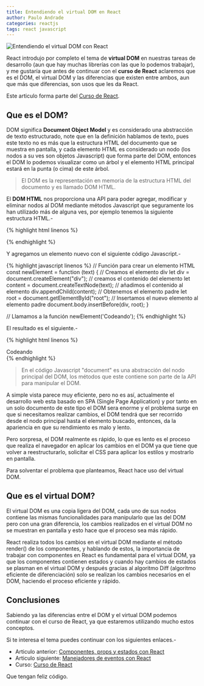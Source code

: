 ```yaml
---
title: Entendiendo el virtual DOM en React
author: Paulo Andrade
categories: reactjs
tags: react javascript
---
```


![Entendiendo el virtual DOM con React](http://blog.codeando.org/img/react.jpg)

React introdujo por completo el tema de **virtual DOM** en nuestras tareas de desarrollo (aun que hay muchas librerías con las que lo podemos trabajar), y me gustaría que antes de continuar con el **curso de React** aclaremos que es el DOM, el virtual DOM y las diferencias que existen entre ambos, aun que más que diferencias, son usos que les da React.

<div class="redes-background">
Este articulo forma parte del <a href="https://github.com/Codeandomx/curso-de-introduccion-a-react" target="_blank">Curso de React</a>.</div>

## Que es el DOM?

DOM significa **Document Object Model** y es considerado una abstracción de texto estructurado, note que en la definición hablamos de texto, pues este texto no es más que la estructura HTML del documento que se muestra en pantalla, y cada elemento HTML es considerado un nodo (los nodos a su ves son objetos Javascript) que forma parte del DOM, entonces el DOM lo podemos visualizar como un árbol y el elemento HTML principal estará en la punta (o cima) de este árbol.

> El DOM es la representación en memoria de la estructura HTML del documento y es llamado DOM HTML.

El **DOM HTML** nos proporciona una API para poder agregar, modificar y eliminar nodos al DOM mediante métodos Javascript que seguramente los han utilizado más de alguna ves, por ejemplo tenemos la siguiente estructura HTML.-

{% highlight html linenos %}
<!DOCTYPE html>
<html lang="es">
<head>
    <meta charset="UTF-8">
    <title>DOM HTML</title>
</head>
<body>
    <div id="root"></div>
</body>
</html>
{% endhighlight %}

<ins class="adsbygoogle"
     style="display:block; text-align:center;"
     data-ad-layout="in-article"
     data-ad-format="fluid"
     data-ad-client="ca-pub-0593566584451788"
     data-ad-slot="1426664336"></ins>
<script>
     (adsbygoogle = window.adsbygoogle || []).push({});
</script>

Y agregamos un elemento nuevo con el siguiente código Javascript.-

{% highlight javascript linenos %}
// Función para crear un elemento HTML
const newElement = function (text)
{
    // Creamos el elemento div
    let div = document.createElement("div");
    // creamos el contenido del elemento
    let content = document.createTextNode(text);
    // añadimos el contenido al elemento
    div.appendChild(content);
    // Obtenemos el elemento padre
    let root = document.getElementById("root");
    // Insertamos el nuevo elemento al elemento padre
    document.body.insertBefore(div, root);
}

// Llamamos a la función
newElement('Codeando');
{% endhighlight %}

El resultado es el siguiente.-

{% highlight html linenos %}
<!DOCTYPE html>
<html lang="es">
<head>
    <meta charset="UTF-8">
    <title>DOM HTML</title>
</head>
<body>
    <div>Codeando</div>
    <div id="root"></div>
</body>
</html>
{% endhighlight %}

> En el código Javascript "document" es una abstracción del nodo principal del DOM, los métodos que este contiene son parte de la API para manipular el DOM.

A simple vista parece muy eficiente, pero no es así, actualmente el desarrollo web esta basado en SPA (Single Page Application) y por tanto en un solo documento de este tipo el DOM sera enorme y el problema surge en que si necesitamos realizar cambios, el DOM tendrá que ser recorrido desde el nodo principal hasta el elemento buscado, entonces, da la apariencia en que su rendimiento es malo y lento.

Pero sorpresa, el DOM realmente es rápido, lo que es lento es el proceso que realiza el navegador en aplicar los cambios en el DOM ya que tiene que volver a reestructurarlo, solicitar el CSS para aplicar los estilos y mostrarlo en pantalla.

Para solventar el problema que planteamos, React hace uso del virtual DOM.

## Que es el virtual DOM?

El virtual DOM es una copia ligera del DOM, cada uno de sus nodos contiene las mismas funcionalidades para manipularlo que las del DOM pero con una gran diferencia, los cambios realizados en el virtual DOM no se muestran en pantalla y esto hace que el proceso sea más rápido.

React realiza todos los cambios en el virtual DOM mediante el método render() de los componentes, y hablando de estos, la importancia de trabajar con componentes en React es fundamental para el virtual DOM, ya que los componentes contienen estados y cuando hay cambios de estados se plasman en el virtual DOM y después gracias al algoritmo Diff (algoritmo eficiente de diferenciación) solo se realizan los cambios necesarios en el DOM, haciendo el proceso eficiente y rápido.

## Conclusiones

Sabiendo ya las diferencias entre el DOM y el virtual DOM podemos continuar con el curso de React, ya que estaremos utilizando mucho estos conceptos.

Si te interesa el tema puedes continuar con los siguientes enlaces.-

* Articulo anterior: [Componentes, props y estados con React](http://blog.codeando.org/articulos/componentes-props-y-estados-con-react.html)
* Articulo siguiente: [Manejadores de eventos con React](http://blog.codeando.org/articulos/manejadores-de-eventos-con-react.html)
* Curso: [Curso de React](https://github.com/Codeandomx/curso-de-introduccion-a-react)

Que tengan feliz código.